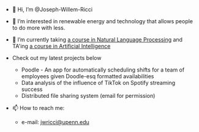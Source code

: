 - 👋 Hi, I’m @Joseph-Willem-Ricci
- 👀 I’m interested in renewable energy and technology that allows people to do more with less.
- 🌱 I’m currently taking [a course in Natural Language Processing](https://computational-linguistics-class.org/lectures.html) and TA'ing [a course in Artificial Intelligence](https://artificial-intelligence-class.org/)
- Check out my latest projects below
  - Poodle - An app for automatically scheduling shifts for a team of employees given Doodle-esq formatted availabilities
  - Data analysis of the influence of TikTok on Spotify streaming success
  - Distributed file sharing system (email for permission)

- 📫 How to reach me:
  - e-mail:   jwricci@upenn.edu
 
<!---
Joseph-Willem-Ricci/Joseph-Willem-Ricci is a ✨ special ✨ repository because its `README.md` (this file) appears on your GitHub profile.
You can click the Preview link to take a look at your changes.
--->
